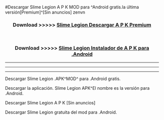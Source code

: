 #Descargar Slime Legion  A P K MOD para ^Android gratis.la última versión[Premium]^[Sin anuncios] zenvn



<div align="center">
<h3>Download >>>>> <a href="https://es-web.web.app/?es= Slime Legion ">Slime Legion  Descargar A P K Premium</a></h3><br>

<h3>Download >>>>> <a href="https://es-web.web.app/?es= Slime Legion ">Slime Legion  Instalador de A P K para .Android</a></h3>
</div>


----------------------------------------------------------

----------------------------------------------------------

----------------------------------------------------------

Descargar Slime Legion  .APK^MOD^ para .Android gratis.

Descargar la aplicación. Slime Legion  APK^El nombre es la versión para .Android.

Descargar Slime Legion  A P K [Sin anuncios]

Descargar Slime Legion  gratuita del mod para .Android.